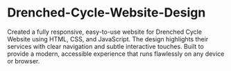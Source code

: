 # Drenched-Cycle-Website-Design
Created a fully responsive, easy-to-use website for Drenched Cycle Website using HTML, CSS, and JavaScript. The design highlights their services with clear navigation and subtle interactive touches. Built to provide a modern, accessible experience that runs flawlessly on any device or browser.
